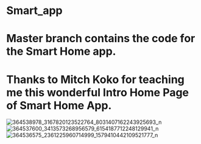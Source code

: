 # Smart_app
# Master branch contains the code for the Smart Home app.
# Thanks to Mitch Koko for teaching me this wonderful Intro Home Page of Smart Home App.


![364538978_3167820123522764_8031407162243925693_n](https://github.com/prabsshrestha/Smart_app/assets/97389349/9b41d28c-b98d-46f3-8d55-f625b4646e37)
![364537600_3413573268956579_6154187712248129941_n](https://github.com/prabsshrestha/Smart_app/assets/97389349/d7e9e3b1-9516-4621-99f0-dc200c47b015)
![364536575_2361225960714999_1579410442109521777_n](https://github.com/prabsshrestha/Smart_app/assets/97389349/761301cd-c209-4d2d-8f02-4793146c758a)
